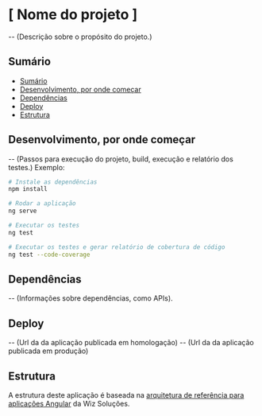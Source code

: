 <!-- omit in toc -->
# [ Nome do projeto ]

 -- (Descrição sobre o propósito do projeto.)

## Sumário

- [Sumário](#sumário)
- [Desenvolvimento, por onde começar](#desenvolvimento-por-onde-começar)
- [Dependências](#dependências)
- [Deploy](#deploy)
- [Estrutura](#estrutura)

## Desenvolvimento, por onde começar

 -- (Passos para execução do projeto, build, execução e relatório dos testes.)
 Exemplo:

 ```bash
# Instale as dependências
npm install

# Rodar a aplicação
ng serve

# Executar os testes
ng test

# Executar os testes e gerar relatório de cobertura de código
ng test --code-coverage
```

## Dependências

 -- (Informações sobre dependências, como APIs).

## Deploy

 -- (Url da da aplicação publicada em homologação)
 -- (Url da da aplicação publicada em produção)

## Estrutura

A estrutura deste aplicação é baseada na [arquitetura de referência para aplicações Angular](https://github.com/wizsolucoes/angular-starter) da Wiz Soluções.
